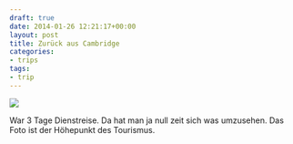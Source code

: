 ```yaml
---
draft: true
date: 2014-01-26 12:21:17+00:00
layout: post
title: Zurück aus Cambridge
categories:
- trips
tags:
- trip
---
```


[![](http://clemi.ag3r.at/wp-content/uploads/2014/01/wpid-Photo-23.01.2014-2000.jpg)](http://clemi.ag3r.at/wp-content/uploads/2014/01/wpid-Photo-23.01.2014-2000.jpg)





War 3 Tage Dienstreise. Da hat man ja null zeit sich was umzusehen. Das Foto ist der Höhepunkt des Tourismus. 




